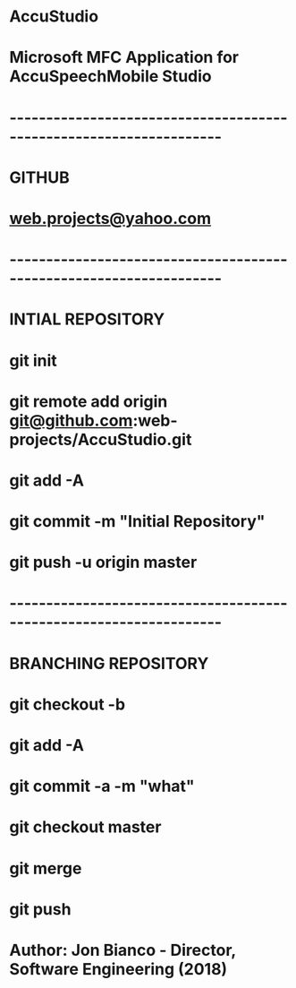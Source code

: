 # AccuStudio

#
# Microsoft MFC Application for AccuSpeechMobile Studio
#

# -------------------------------------------------------------------
# GITHUB
#	web.projects@yahoo.com

# -------------------------------------------------------------------
# INTIAL REPOSITORY

# git init
# git remote add origin git@github.com:web-projects/AccuStudio.git
# git add -A
# git commit -m "Initial Repository"
# git push -u origin master

# -------------------------------------------------------------------
# BRANCHING REPOSITORY

# git checkout -b <branchname>
# git add -A
# git commit -a -m "what"
# git checkout master
# git merge <branchname>
# git push

# Author: Jon Bianco - Director, Software Engineering (2018)
#
